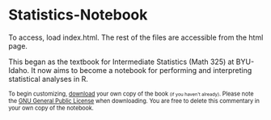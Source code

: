 # Statistics-Notebook
To access, load index.html. The rest of the files are accessible from the html page.

This began as the textbook for Intermediate Statistics (Math 325) at BYU-Idaho. It now aims to become a notebook for performing and interpreting statistical analyses in R. 

<div style="font-size:.8em;"><!-- Code to shrink font-size of following paragraph -->

To begin customizing, [download](https://github.com/saundersg/Statistics-Notebook) your own copy of the book <span style="font-size:.8em;">(if you haven't already)</span>. Please note the [GNU General Public License](https://choosealicense.com/licenses/gpl-3.0/) when downloading. You are free to delete this commentary in your own copy of the notebook.
